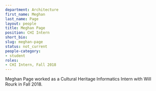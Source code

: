 ```yaml
---
department: Architecture
first_name: Meghan
last_name: Page
layout: people
title: Meghan Page
position: CHI Intern
short_bio:
slug: meghan-page
status: not_current
people-category:
- student
roles:
- CHI Intern, Fall 2018
---
```


Meghan Page worked as a Cultural Heritage Informatics Intern with Will Rourk in Fall 2018.
